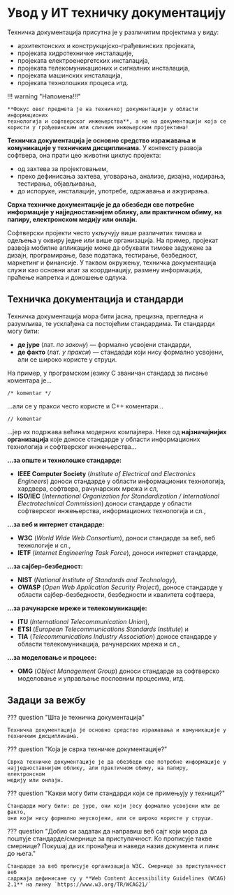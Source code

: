 # Увод у ИТ техничку документацију

Техничка документација присутна је у различитим пројектима у виду:

* архитектонских и конструкцијско-грађевинских пројеката,
* пројеката хидротехничке инсталације,
* пројеката електроенергетских инсталација,
* пројеката телекомуникационих и сигналних инсталација,
* пројеката машинских инсталација,
* пројеката технолошких процеса итд.

!!! warning "Напомена!!!"

    **Фокус овог предмета је на техничкој документацији у области информационих
    технологија и софтверског инжењерства**, а не на документацији која се
    користи у грађевинским или сличним инжењерским пројектима!

**Техничка документација је основно средство изражавања и комуникације у
техничким дисциплинама.** У контексту развоја софтвера, она прати цео животни
циклус пројекта:

* од захтева за пројектовањем,
* преко дефинисања захтева, уговарања, анализе, дизајна, кодирања, тестирања,
објављивања,
* до испоруке, инсталације, употребе, одржавања и ажурирања.

**Сврха техничке документације је да обезбеди све потребне информације у
најједноставнијем облику, али практичном обиму, на папиру, електронском медију
или онлајн.**

Софтверски пројекти често укључују више различитих тимова и одељења у оквиру
једне или више организација. На пример, пројекат развоја мобилне апликације
може да обухвати тимове задужене за дизајн, програмирање, базе података,
тестирање, безбедност, маркетинг и финансије. У таквом окружењу, техничка
документација служи као основни алат за координацију, размену информација,
праћење напретка и доношење одлука.

## Техничка документација и стандарди

Техничка документација мора бити јасна, прецизна, прегледна и разумљива, те
усклађена са постојећим стандардима. Ти стандарди могу бити:

* **де јуре** (лат. *по закону*) — формално усвојени стандарди,
* **де факто** (лат. *у пракси*) — стандарди који нису формално усвојени, али
се широко користе у струци.

На пример, у програмском језику C званичан стандард за писање коментара је...

    /* komentar */

...али се у пракси често користе и C++ коментари...

    // komentar

...јер их подржава већина модерних компајлера. Неке од **најзначајнијих
организација** које доносе стандарде у области информационих технологија и
софтверског инжењерства...

**...за опште и технолошке стандарде:**

* **IEEE Computer Society** (*Institute of Electrical and Electronics
Engineers*) доноси стандарде у области информационих технологија, хардвера,
софтвера, рачунарских мрежа и сл,
* **ISO/IEC** (*International Organization for Standardization / International
Electrotechnical Commission*) доноси стандарде у области софтверског
инжењерства, информационих технологија и сл.,

**...за веб и интернет стандарде:**

* **W3C** (*World Wide Web Consortium*), доноси стандарде за веб, веб
технологије и сл.,
* **IETF** (*Internet Engineering Task Force*), доноси интернет стандарде,

**...за сајбер-безбедност:**

* **NIST** (*National Institute of Standards and Technology*),
* **OWASP** (*Open Web Application Security Project*), доносе стандарде
у области сајбер-безбедности, безбедности и квалитета софтвера,

**...за рачунарске мреже и телекомуникације:**

* **ITU** (*International Telecommunication Union*),
* **ETSI** (*European Telecommunications Standards Institute*) и
* **TIA** (*Telecommunications Industry Association*) доносе стандарде у
области телекомуникација, рачунарских мрежа и сл.,

**...за моделовање и процесе:**

* **OMG** (*Object Management Group*) доноси стандарде за софтверско
моделовање и управљање пословним процесима, итд.

## Задаци за вежбу

??? question "Шта је техничка документација"

    Техничка документација је основно средство изражавања и комуникације у
    техничким дисциплинама.

??? question "Која је сврха техничке документације?"

    Сврха техничке документације је да обезбеди све потребне информације у
    најједноставнијем облику, али практичном обиму, на папиру, електронском
    медију или онлајн.

??? question "Какви могу бити стандарди који се примењују у техници?"

    Стандарди могу бити: де јуре, они који јесу формално усвојени или де факто,
    они који нису формално неусвојени, али се широко користе у струци.

??? question "Добио си задатак да направиш веб сајт који мора да поштује стандарде/смернице за приступачност. Ко прописује такве смернице? Покушај да их пронађеш и наведи назив документа и линк до њега."

    Стандарде за веб прописује организација W3C. Смернице за приступачност веб
    садржаја дефинисане су у **Web Content Accessibility Guidelines (WCAG)
    2.1** на линку `https://www.w3.org/TR/WCAG21/`
